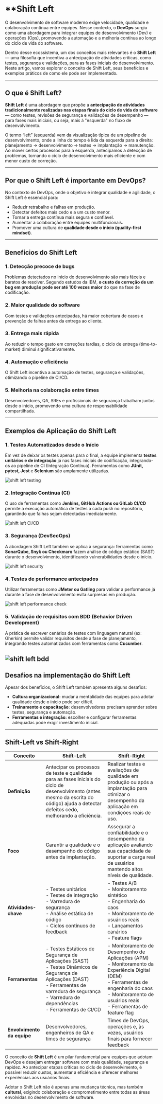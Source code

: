
# **Shift Left 

O desenvolvimento de software moderno exige velocidade, qualidade e colaboração contínua entre equipes. Nesse contexto, o **DevOps** surgiu como uma abordagem para integrar equipes de desenvolvimento (Dev) e operações (Ops), promovendo a automação e a melhoria contínua ao longo do ciclo de vida do software.

Dentro desse ecossistema, um dos conceitos mais relevantes é o **Shift Left** — uma filosofia que incentiva a antecipação de atividades críticas, como testes, segurança e validações, para as fases iniciais do desenvolvimento. Neste artigo, vamos explorar o conceito de Shift Left, seus benefícios e exemplos práticos de como ele pode ser implementado.

---

## **O que é Shift Left?**

**Shift Left** é uma abordagem que propõe a **antecipação de atividades tradicionalmente realizadas nas etapas finais do ciclo de vida do software** — como testes, revisões de segurança e validações de desempenho — para fases mais iniciais, ou seja, mais à "esquerda" no fluxo de desenvolvimento.

O termo “left” (esquerda) vem da visualização típica de um pipeline de desenvolvimento, onde a linha do tempo é lida da esquerda para a direita: planejamento → desenvolvimento → testes → implantação → manutenção. Ao mover certos processos para a esquerda, antecipamos a detecção de problemas, tornando o ciclo de desenvolvimento mais eficiente e com menor custo de correção.

---

## **Por que o Shift Left é importante em DevOps?**

No contexto de DevOps, onde o objetivo é integrar qualidade e agilidade, o Shift Left é essencial para:

* Reduzir retrabalho e falhas em produção.
* Detectar defeitos mais cedo e a um custo menor.
* Tornar a entrega contínua mais segura e confiável.
* Aumentar a colaboração entre equipes multifuncionais.
* Promover uma cultura de **qualidade desde o início (quality-first mindset)**.

---

## **Benefícios do Shift Left**

### 1. **Detecção precoce de bugs**

Problemas detectados no início do desenvolvimento são mais fáceis e baratos de resolver. Segundo estudos da IBM, **o custo de correção de um bug em produção pode ser até 100 vezes maior** do que na fase de codificação.

### 2. **Maior qualidade do software**

Com testes e validações antecipadas, há maior cobertura de casos e prevenção de falhas antes da entrega ao cliente.

### 3. **Entrega mais rápida**

Ao reduzir o tempo gasto em correções tardias, o ciclo de entrega (time-to-market) diminui significativamente.

### 4. **Automação e eficiência**

O Shift Left incentiva a automação de testes, segurança e validações, otimizando o pipeline de CI/CD.

### 5. **Melhoria na colaboração entre times**

Desenvolvedores, QA, SREs e profissionais de segurança trabalham juntos desde o início, promovendo uma cultura de responsabilidade compartilhada.

---

## **Exemplos de Aplicação do Shift Left**

### **1. Testes Automatizados desde o Início**

Em vez de deixar os testes apenas para o final, a equipe implementa **testes unitários e de integração** já nas fases iniciais de codificação, integrando-os ao pipeline de CI (Integração Contínua). Ferramentas como **JUnit, pytest, Jest** e **Selenium** são amplamente utilizadas.

![shift left testing](images/03-01-01.png)

### **2. Integração Contínua (CI)**

O uso de ferramentas como **Jenkins, GitHub Actions ou GitLab CI/CD** permite a execução automática de testes a cada push no repositório, garantindo que falhas sejam detectadas imediatamente.

![shift left CI/CD](images/03-01-03.png)

### **3. Segurança (DevSecOps)**

A abordagem Shift Left também se aplica à segurança: ferramentas como **SonarQube, Snyk ou Checkmarx** fazem análise de código estático (SAST) durante o desenvolvimento, identificando vulnerabilidades desde o início.

![shift left security](images/03-01-02.png)

### **4. Testes de performance antecipados**

Utilizar ferramentas como **JMeter ou Gatling** para validar a performance já durante a fase de desenvolvimento evita surpresas em produção.

![shift left performance check](images/03-01-04.png)

### **5. Validação de requisitos com BDD (Behavior Driven Development)**

A prática de escrever cenários de testes com linguagem natural (ex: Gherkin) permite validar requisitos desde a fase de planejamento, integrando testes automatizados com ferramentas como **Cucumber**.

![shift left bdd](images/03-01-05.png)
---

## **Desafios na implementação do Shift Left**

Apesar dos benefícios, o Shift Left também apresenta alguns desafios:

* **Cultura organizacional:** mudar a mentalidade das equipes para adotar qualidade desde o início pode ser difícil.
* **Treinamento e capacitação:** desenvolvedores precisam aprender sobre testes, segurança e automação.
* **Ferramentas e integração:** escolher e configurar ferramentas adequadas pode exigir investimento inicial.

---

## **Shift-Left vs Shift-Right**

| **Conceito**          | **Shift-Left**                                                                                                                                    | **Shift-Right**                                                                                                                                                     |
|-----------------------|----------------------------------------------------------------------------------------------------------------------------------------------------|---------------------------------------------------------------------------------------------------------------------------------------------------------------------|
| **Definição**         | Antecipar os processos de teste e qualidade para as fases iniciais do ciclo de desenvolvimento (antes mesmo da escrita do código) ajuda a detectar defeitos cedo, melhorando a eficiência. | Realizar testes e avaliações de qualidade em produção ou após a implantação para otimizar o desempenho da aplicação em condições reais de uso.                     |
| **Foco**              | Garantir a qualidade e o desempenho do código antes da implantação.                                                                                | Assegurar a confiabilidade e o desempenho da aplicação avaliando sua capacidade de suportar a carga real de usuários mantendo altos níveis de qualidade.           |
| **Atividades-chave** | - Testes unitários  <br> - Testes de integração  <br> - Varredura de segurança  <br> - Análise estática de código  <br> - Ciclos contínuos de feedback | - Testes A/B  <br> - Monitoramento sintético  <br> - Engenharia do caos  <br> - Monitoramento de usuários reais  <br> - Lançamentos canários  <br> - Feature flags |
| **Ferramentas**       | - Testes Estáticos de Segurança de Aplicações (SAST)  <br> - Testes Dinâmicos de Segurança de Aplicações (DAST)  <br> - Ferramentas de varredura de segurança  <br> - Varredura de dependências  <br> - Ferramentas de CI/CD | - Monitoramento de Desempenho de Aplicações (APM)  <br> - Monitoramento da Experiência Digital (DEM)  <br> - Ferramentas de engenharia do caos  <br> - Monitoramento de usuários reais  <br> - Ferramentas de feature flag |
| **Envolvimento da equipe** | Desenvolvedores, engenheiros de QA e times de segurança                                                                                       | Times de DevOps, operações e, às vezes, usuários finais para fornecer feedback                                                                                     |

O conceito de **Shift Left** é um pilar fundamental para equipes que adotam DevOps e desejam entregar software com mais qualidade, segurança e rapidez. Ao antecipar etapas críticas no ciclo de desenvolvimento, é possível reduzir custos, aumentar a eficiência e oferecer melhores experiências aos usuários finais.

Adotar o Shift Left não é apenas uma mudança técnica, mas também **cultural**, exigindo colaboração e comprometimento entre todas as áreas envolvidas no desenvolvimento de software.



